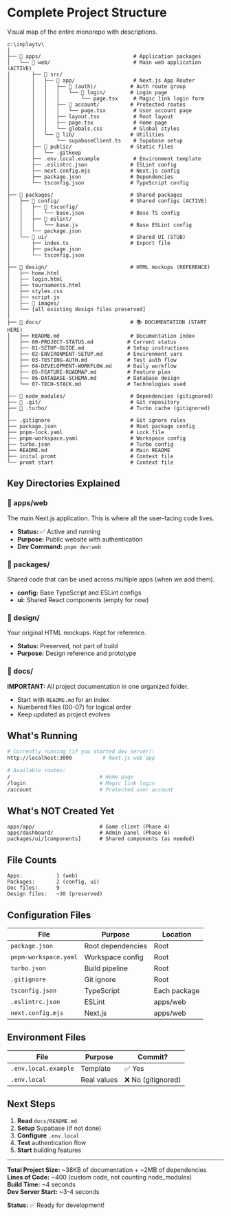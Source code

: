 # Complete Project Structure

Visual map of the entire monorepo with descriptions.

```
c:\inplaytv\
│
├── 📁 apps/                              # Application packages
│   └── 📁 web/                           # Main web application (ACTIVE)
│       ├── 📁 src/
│       │   ├── 📁 app/                   # Next.js App Router
│       │   │   ├── 📁 (auth)/           # Auth route group
│       │   │   │   └── 📁 login/        # Login page
│       │   │   │       └── page.tsx     # Magic link login form
│       │   │   ├── 📁 account/          # Protected routes
│       │   │   │   └── page.tsx         # User account page
│       │   │   ├── layout.tsx           # Root layout
│       │   │   ├── page.tsx             # Home page
│       │   │   └── globals.css          # Global styles
│       │   └── 📁 lib/                  # Utilities
│       │       └── supabaseClient.ts    # Supabase setup
│       ├── 📁 public/                   # Static files
│       │   └── .gitkeep
│       ├── .env.local.example           # Environment template
│       ├── .eslintrc.json              # ESLint config
│       ├── next.config.mjs             # Next.js config
│       ├── package.json                # Dependencies
│       └── tsconfig.json               # TypeScript config
│
├── 📁 packages/                         # Shared packages
│   ├── 📁 config/                       # Shared configs (ACTIVE)
│   │   ├── 📁 tsconfig/
│   │   │   └── base.json               # Base TS config
│   │   ├── 📁 eslint/
│   │   │   └── base.js                 # Base ESLint config
│   │   └── package.json
│   └── 📁 ui/                           # Shared UI (STUB)
│       ├── index.ts                    # Export file
│       ├── package.json
│       └── tsconfig.json
│
├── 📁 design/                           # HTML mockups (REFERENCE)
│   ├── home.html
│   ├── login.html
│   ├── tournaments.html
│   ├── styles.css
│   ├── script.js
│   ├── 📁 images/
│   └── [all existing design files preserved]
│
├── 📁 docs/                             # 📚 DOCUMENTATION (START HERE)
│   ├── README.md                       # Documentation index
│   ├── 00-PROJECT-STATUS.md           # Current status
│   ├── 01-SETUP-GUIDE.md              # Setup instructions
│   ├── 02-ENVIRONMENT-SETUP.md        # Environment vars
│   ├── 03-TESTING-AUTH.md             # Test auth flow
│   ├── 04-DEVELOPMENT-WORKFLOW.md     # Daily workflow
│   ├── 05-FEATURE-ROADMAP.md          # Feature plan
│   ├── 06-DATABASE-SCHEMA.md          # Database design
│   └── 07-TECH-STACK.md               # Technologies used
│
├── 📁 node_modules/                     # Dependencies (gitignored)
├── 📁 .git/                             # Git repository
├── 📁 .turbo/                           # Turbo cache (gitignored)
│
├── .gitignore                          # Git ignore rules
├── package.json                        # Root package config
├── pnpm-lock.yaml                      # Lock file
├── pnpm-workspace.yaml                 # Workspace config
├── turbo.json                          # Turbo config
├── README.md                           # Main README
├── inital promt                        # Context file
└── promt start                         # Context file
```

## Key Directories Explained

### 📁 apps/web
The main Next.js application. This is where all the user-facing code lives.
- **Status:** ✅ Active and running
- **Purpose:** Public website with authentication
- **Dev Command:** `pnpm dev:web`

### 📁 packages/
Shared code that can be used across multiple apps (when we add them).
- **config:** Base TypeScript and ESLint configs
- **ui:** Shared React components (empty for now)

### 📁 design/
Your original HTML mockups. Kept for reference.
- **Status:** Preserved, not part of build
- **Purpose:** Design reference and prototype

### 📁 docs/
**IMPORTANT:** All project documentation in one organized folder.
- Start with `README.md` for an index
- Numbered files (00-07) for logical order
- Keep updated as project evolves

## What's Running

```bash
# Currently running (if you started dev server):
http://localhost:3000          # Next.js web app

# Available routes:
/                             # Home page
/login                        # Magic link login
/account                      # Protected user account
```

## What's NOT Created Yet

```
apps/app/                     # Game client (Phase 4)
apps/dashboard/               # Admin panel (Phase 6)
packages/ui/[components]      # Shared components (as needed)
```

## File Counts

```
Apps:           1 (web)
Packages:       2 (config, ui)
Doc files:      9
Design files:   ~30 (preserved)
```

## Configuration Files

| File | Purpose | Location |
|------|---------|----------|
| `package.json` | Root dependencies | Root |
| `pnpm-workspace.yaml` | Workspace config | Root |
| `turbo.json` | Build pipeline | Root |
| `.gitignore` | Git ignore | Root |
| `tsconfig.json` | TypeScript | Each package |
| `.eslintrc.json` | ESLint | apps/web |
| `next.config.mjs` | Next.js | apps/web |

## Environment Files

| File | Purpose | Commit? |
|------|---------|---------|
| `.env.local.example` | Template | ✅ Yes |
| `.env.local` | Real values | ❌ No (gitignored) |

## Next Steps

1. **Read** `docs/README.md`
2. **Setup** Supabase (if not done)
3. **Configure** `.env.local` 
4. **Test** authentication flow
5. **Start** building features

---

**Total Project Size:** ~38KB of documentation + ~2MB of dependencies  
**Lines of Code:** ~400 (custom code, not counting node_modules)  
**Build Time:** ~4 seconds  
**Dev Server Start:** ~3-4 seconds  

**Status:** ✅ Ready for development!
